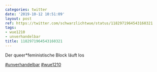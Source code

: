 ```yaml
---
categories: twitter
date: '2019-10-12 10:51:09'
layout: post
ref: https://twitter.com/schwarzlichtwue/status/1182971964543160321
tags:
- wue1210
- unverhandelbar
title: 1182971964543160321
---
```

Der queer\*feministische Block läuft los

[#unverhandelbar](/t/unverhandelbar) [#wue1210](/t/wue1210) 
